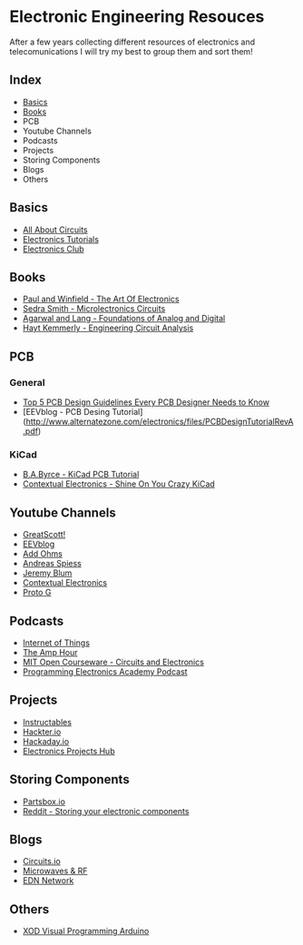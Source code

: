 # Electronic Engineering Resouces
After a few years collecting different resources of electronics and telecomunications I will try my best to group them and sort them!


## Index
* [Basics](#Basics)
* [Books](#Books) 
* PCB
* Youtube Channels
* Podcasts
* Projects
* Storing Components
* Blogs
* Others



## Basics
* [All About Circuits](https://www.allaboutcircuits.com/)
* [Electronics Tutorials](https://www.electronics-tutorials.ws/)
* [Electronics Club](https://electronicsclub.info/)

## Books
* [Paul and Winfield - The Art Of Electronics]()
* [Sedra Smith - Microlectronics Circuits]()
* [Agarwal and Lang - Foundations of Analog and Digital]()
* [Hayt Kemmerly - Engineering Circuit Analysis]()

## PCB
### General
* [Top 5 PCB Design Guidelines Every PCB Designer Needs to Know](https://resources.altium.com/pcb-design-blog/top-pcb-design-guidelines-every-pcb-designer-needs-to-know)
* [EEVblog - PCB Desing Tutorial] (http://www.alternatezone.com/electronics/files/PCBDesignTutorialRevA.pdf)

### KiCad
* [B.A.Byrce - KiCad PCB Tutorial](http://babryce.com/kicad/tutorial.html)
* [Contextual Electronics - Shine On You Crazy KiCad](https://www.youtube.com/watch?v=PlDOnSHkX2c)

## Youtube Channels
* [GreatScott! ](https://www.youtube.com/user/greatscottlab)
* [EEVblog](https://www.youtube.com/user/EEVblog)
* [Add Ohms](https://www.youtube.com/user/AddOhms)
* [Andreas Spiess](https://www.youtube.com/channel/UCu7_D0o48KbfhpEohoP7YSQ)
* [Jeremy Blum](https://www.youtube.com/user/sciguy14)
* [Contextual Electronics](https://www.youtube.com/user/contextualelectronic)
* [Proto G](https://www.youtube.com/user/garofalo42)


## Podcasts
* [Internet of Things](https://iotpodcast.com/)
* [The Amp Hour](https://theamphour.com/tag/contextual-electronics/)
* [MIT Open Courseware - Circuits and Electronics](https://ocw.mit.edu/courses/electrical-engineering-and-computer-science/6-002-circuits-and-electronics-spring-2007/)
* [Programming Electronics Academy Podcast](https://programmingelectronics.com/oshpodcast/)



## Projects
* [Instructables](http://www.instructables.com/)
* [Hackter.io](https://www.hackster.io/projects)
* [Hackaday.io](https://hackaday.io/projects)
* [Electronics Projects Hub](https://electronicsprojectshub.com/)


## Storing Components 
* [Partsbox.io](https://partsbox.io/)
* [Reddit - Storing your electronic components](https://es.reddit.com/r/electronics/comments/7xz1vs/tip_storing_your_electronic_components/)

## Blogs
* [Circuits.io](https://circuits.io/)
* [Microwaves & RF](http://www.mwrf.com/)
* [EDN Network](https://www.edn.com/)

## Others
* [XOD Visual Programming Arduino](https://www.youtube.com/watch?v=qxjLH_3US04&feature=youtu.be)

